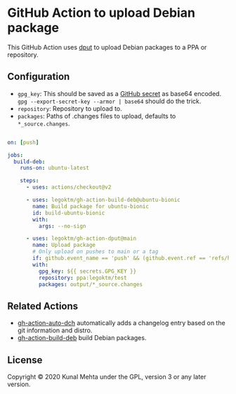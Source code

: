 # GitHub Action to upload Debian package

This GitHub Action uses [dput](https://manpages.debian.org/unstable/dput/dput.1.en.html)
to upload Debian packages to a PPA or repository.

## Configuration
* `gpg_key`: This should be saved as a [GitHub secret](https://help.github.com/en/actions/configuring-and-managing-workflows/creating-and-storing-encrypted-secrets)
as base64 encoded. `gpg --export-secret-key --armor | base64` should do the
trick.
* `repository`: Repository to upload to.
* `packages`: Paths of .changes files to upload, defaults to `*_source.changes`.

```yaml

on: [push]

jobs:
  build-deb:
    runs-on: ubuntu-latest

    steps:
      - uses: actions/checkout@v2

      - uses: legoktm/gh-action-build-deb@ubuntu-bionic
        name: Build package for ubuntu-bionic
        id: build-ubuntu-bionic
        with:
          args: --no-sign

      - uses: legoktm/gh-action-dput@main
        name: Upload package
        # Only upload on pushes to main or a tag
        if: github.event_name == 'push' && (github.event.ref == 'refs/heads/main' || startsWith(github.event.ref, 'refs/tags'))
        with:
          gpg_key: ${{ secrets.GPG_KEY }}
          repository: ppa:legoktm/test
          packages: output/*_source.changes
```

## Related Actions

* [gh-action-auto-dch](https://github.com/legoktm/gh-action-auto-dch) automatically adds a changelog entry based on the git information and distro.
* [gh-action-build-deb](https://github.com/legoktm/gh-action-build-deb) build Debian packages.

## License

Copyright © 2020 Kunal Mehta under the GPL, version 3 or any later version.
